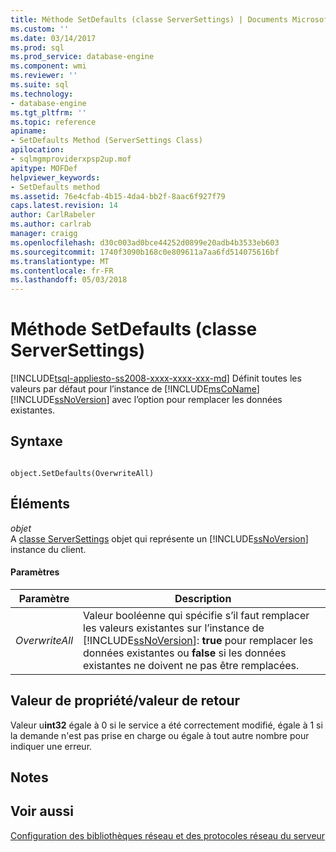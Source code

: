 ```yaml
---
title: Méthode SetDefaults (classe ServerSettings) | Documents Microsoft
ms.custom: ''
ms.date: 03/14/2017
ms.prod: sql
ms.prod_service: database-engine
ms.component: wmi
ms.reviewer: ''
ms.suite: sql
ms.technology:
- database-engine
ms.tgt_pltfrm: ''
ms.topic: reference
apiname:
- SetDefaults Method (ServerSettings Class)
apilocation:
- sqlmgmproviderxpsp2up.mof
apitype: MOFDef
helpviewer_keywords:
- SetDefaults method
ms.assetid: 76e4cfab-4b15-4da4-bb2f-8aac6f927f79
caps.latest.revision: 14
author: CarlRabeler
ms.author: carlrab
manager: craigg
ms.openlocfilehash: d30c003ad0bce44252d0899e20adb4b3533eb603
ms.sourcegitcommit: 1740f3090b168c0e809611a7aa6fd514075616bf
ms.translationtype: MT
ms.contentlocale: fr-FR
ms.lasthandoff: 05/03/2018
---
```

# <a name="setdefaults-method-serversettings-class"></a>Méthode SetDefaults (classe ServerSettings)
[!INCLUDE[tsql-appliesto-ss2008-xxxx-xxxx-xxx-md](../../../includes/tsql-appliesto-ss2008-xxxx-xxxx-xxx-md.md)]
  Définit toutes les valeurs par défaut pour l’instance de [!INCLUDE[msCoName](../../../includes/msconame-md.md)] [!INCLUDE[ssNoVersion](../../../includes/ssnoversion-md.md)] avec l’option pour remplacer les données existantes.  
  
## <a name="syntax"></a>Syntaxe  
  
```  
  
object.SetDefaults(OverwriteAll)  
```  
  
## <a name="parts"></a>Éléments  
 *objet*  
 A [classe ServerSettings](../../../relational-databases/wmi-provider-configuration-classes/serversettings-class/serversettings-class.md) objet qui représente un [!INCLUDE[ssNoVersion](../../../includes/ssnoversion-md.md)] instance du client.  
  
#### <a name="parameters"></a>Paramètres  
  
|Paramètre| Description|  
|---------------|-----------------|  
|*OverwriteAll*|Valeur booléenne qui spécifie s’il faut remplacer les valeurs existantes sur l’instance de [!INCLUDE[ssNoVersion](../../../includes/ssnoversion-md.md)]: **true** pour remplacer les données existantes ou **false** si les données existantes ne doivent ne pas être remplacées.|  
  
## <a name="property-valuereturn-value"></a>Valeur de propriété/valeur de retour  
 Valeur u**int32** égale à 0 si le service a été correctement modifié, égale à 1 si la demande n'est pas prise en charge ou égale à tout autre nombre pour indiquer une erreur.  
  
## <a name="remarks"></a>Notes  
  
## <a name="see-also"></a>Voir aussi  
 [Configuration des bibliothèques réseau et des protocoles réseau du serveur](http://msdn.microsoft.com/library/ms177485\(v=sql.100\).aspx)  
  
  
